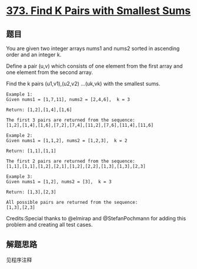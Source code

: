 # [373. Find K Pairs with Smallest Sums](https://leetcode.com/problems/find-k-pairs-with-smallest-sums/)

## 题目

You are given two integer arrays nums1 and nums2 sorted in ascending order and an integer k.

Define a pair (u,v) which consists of one element from the first array and one element from the second array.

Find the k pairs (u1,v1),(u2,v2) ...(uk,vk) with the smallest sums.

```text
Example 1:
Given nums1 = [1,7,11], nums2 = [2,4,6],  k = 3

Return: [1,2],[1,4],[1,6]

The first 3 pairs are returned from the sequence:
[1,2],[1,4],[1,6],[7,2],[7,4],[11,2],[7,6],[11,4],[11,6]

Example 2:
Given nums1 = [1,1,2], nums2 = [1,2,3],  k = 2

Return: [1,1],[1,1]

The first 2 pairs are returned from the sequence:
[1,1],[1,1],[1,2],[2,1],[1,2],[2,2],[1,3],[1,3],[2,3]

Example 3:
Given nums1 = [1,2], nums2 = [3],  k = 3

Return: [1,3],[2,3]

All possible pairs are returned from the sequence:
[1,3],[2,3]
```

Credits:Special thanks to @elmirap and @StefanPochmann for adding this problem and creating all test cases.

## 解题思路

见程序注释
